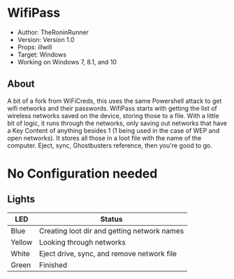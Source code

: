 # WifiPass
* Author: TheRoninRunner
* Version: Version 1.0
* Props: illwill
* Target: Windows
* Working on Windows 7, 8.1, and 10

## About
A bit of a fork from WiFiCreds, this uses the same Powershell attack to get wifi networks and their passwords.
WifiPass starts with getting the list of wireless networks saved on the device, storing those to a file.  With a little bit of logic, it runs through the networks, only saving out networks that have a Key Content of anything besides 1 (1 being used in the case of WEP and open networks).
It stores all those in a loot file with the name of the computer.  Eject, sync, Ghostbusters reference, then you're good to go.

# No Configuration needed

## Lights
| LED | Status |
|---|---|
| Blue | Creating loot dir and getting network names |
| Yellow | Looking through networks |
| White | Eject drive, sync, and remove network file |
| Green | Finished |
